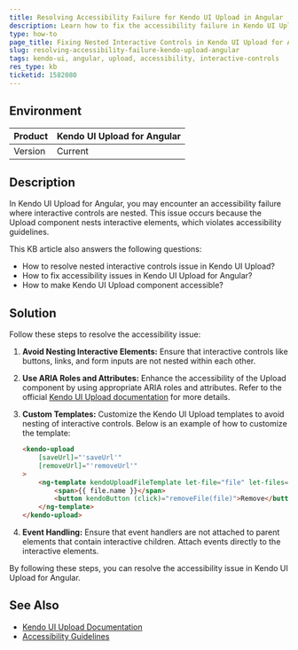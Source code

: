 ```yaml
---
title: Resolving Accessibility Failure for Kendo UI Upload in Angular
description: Learn how to fix the accessibility failure in Kendo UI Upload for Angular where interactive controls cannot be nested.
type: how-to
page_title: Fixing Nested Interactive Controls in Kendo UI Upload for Angular
slug: resolving-accessibility-failure-kendo-upload-angular
tags: kendo-ui, angular, upload, accessibility, interactive-controls
res_type: kb
ticketid: 1582080
---
```


## Environment

| Product | Kendo UI Upload for Angular | 
| --- | --- |
| Version | Current |

## Description

In Kendo UI Upload for Angular, you may encounter an accessibility failure where interactive controls are nested. This issue occurs because the Upload component nests interactive elements, which violates accessibility guidelines.

This KB article also answers the following questions:
- How to resolve nested interactive controls issue in Kendo UI Upload?
- How to fix accessibility issues in Kendo UI Upload for Angular?
- How to make Kendo UI Upload component accessible?

## Solution

Follow these steps to resolve the accessibility issue:

1. **Avoid Nesting Interactive Elements:** Ensure that interactive controls like buttons, links, and form inputs are not nested within each other.

2. **Use ARIA Roles and Attributes:** Enhance the accessibility of the Upload component by using appropriate ARIA roles and attributes. Refer to the official [Kendo UI Upload documentation](https://docs.telerik.com/kendo-ui/api/javascript/ui/upload) for more details.

3. **Custom Templates:** Customize the Kendo UI Upload templates to avoid nesting of interactive controls. Below is an example of how to customize the template:

    ```html
    <kendo-upload
        [saveUrl]="'saveUrl'"
        [removeUrl]="'removeUrl'"
    >
        <ng-template kendoUploadFileTemplate let-file="file" let-files="files">
            <span>{{ file.name }}</span>
            <button kendoButton (click)="removeFile(file)">Remove</button>
        </ng-template>
    </kendo-upload>
    ```

4. **Event Handling:** Ensure that event handlers are not attached to parent elements that contain interactive children. Attach events directly to the interactive elements.

By following these steps, you can resolve the accessibility issue in Kendo UI Upload for Angular.

## See Also

- [Kendo UI Upload Documentation](https://docs.telerik.com/kendo-ui/api/javascript/ui/upload)
- [Accessibility Guidelines](https://www.w3.org/WAI/WCAG21/quickref/#keyboard-accessible)
